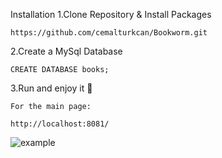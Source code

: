 Installation
1.Clone Repository & Install Packages
```
https://github.com/cemalturkcan/Bookworm.git
```
2.Create a MySql Database
```
CREATE DATABASE books;
```
3.Run and enjoy it 🎉
```
For the main page:

http://localhost:8081/
```


![example](https://user-images.githubusercontent.com/101227219/189497817-9a55fc12-d824-4cc8-8880-9efeefa0f41f.gif)
